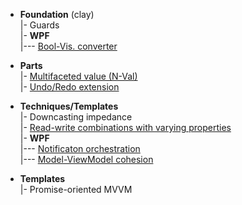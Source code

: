 + **Foundation** (clay)\
|- Guards\
|- **WPF**\
|--- [Bool-Vis. converter](readme+/bool2viz_improved.md)

+ **Parts**\
|- [Multifaceted value (N-Val)](readme+/N-Val)\
|- [Undo/Redo extension](readme+/undo-redo)

+ **Techniques/Templates**\
|- Downcasting impedance\
|- [Read-write combinations with varying properties](readme+/techniques/vary-props.md)\
|- **WPF**\
|--- [Notificaton orchestration](readme+/techniques//mvvm_notification-orchestration.md)\
|--- [Model-ViewModel cohesion](readme+/techniques/mvvm_vmodel-cohesion.md)

+ **Templates**\
|- Promise-oriented MVVM



